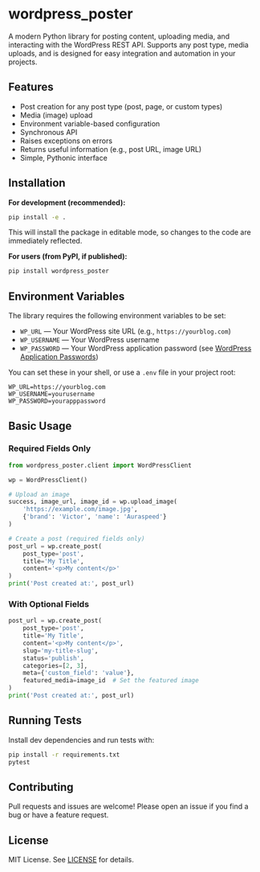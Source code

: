 # wordpress_poster

A modern Python library for posting content, uploading media, and interacting with the WordPress REST API. Supports any post type, media uploads, and is designed for easy integration and automation in your projects.

## Features
- Post creation for any post type (post, page, or custom types)
- Media (image) upload
- Environment variable-based configuration
- Synchronous API
- Raises exceptions on errors
- Returns useful information (e.g., post URL, image URL)
- Simple, Pythonic interface

## Installation

**For development (recommended):**
```bash
pip install -e .
```
This will install the package in editable mode, so changes to the code are immediately reflected.

**For users (from PyPI, if published):**
```bash
pip install wordpress_poster
```

## Environment Variables
The library requires the following environment variables to be set:
- `WP_URL` — Your WordPress site URL (e.g., `https://yourblog.com`)
- `WP_USERNAME` — Your WordPress username
- `WP_PASSWORD` — Your WordPress application password (see [WordPress Application Passwords](https://wordpress.org/support/article/application-passwords/))

You can set these in your shell, or use a `.env` file in your project root:
```
WP_URL=https://yourblog.com
WP_USERNAME=yourusername
WP_PASSWORD=yourapppassword
```

## Basic Usage

### Required Fields Only
```python
from wordpress_poster.client import WordPressClient

wp = WordPressClient()

# Upload an image
success, image_url, image_id = wp.upload_image(
    'https://example.com/image.jpg',
    {'brand': 'Victor', 'name': 'Auraspeed'}
)

# Create a post (required fields only)
post_url = wp.create_post(
    post_type='post',
    title='My Title',
    content='<p>My content</p>'
)
print('Post created at:', post_url)
```

### With Optional Fields
```python
post_url = wp.create_post(
    post_type='post',
    title='My Title',
    content='<p>My content</p>',
    slug='my-title-slug',
    status='publish',
    categories=[2, 3],
    meta={'custom_field': 'value'},
    featured_media=image_id  # Set the featured image
)
print('Post created at:', post_url)
```

## Running Tests
Install dev dependencies and run tests with:
```bash
pip install -r requirements.txt
pytest
```

## Contributing
Pull requests and issues are welcome! Please open an issue if you find a bug or have a feature request.

## License
MIT License. See [LICENSE](LICENSE) for details.
